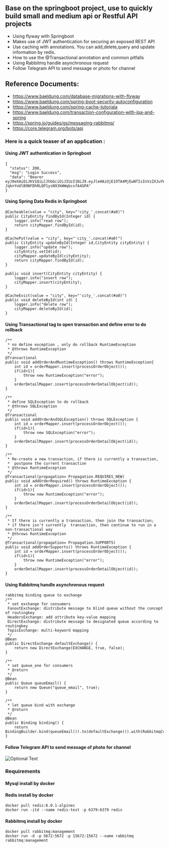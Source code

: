 ## Base on the springboot project, use to quickly build small and medium api or Restful API projects
* Using flyway with Springboot
* Makes use of JWT authentication for securing an exposed REST API
* Use caching with annotations. You can add,delete,query and update information by redis.
* How to use the @Transactional annotation and common pitfalls
* Using Rabbitmq handle asynchronous request
* Follow Telegram API to send message or photo for channel

## Reference Documents: 
* https://www.baeldung.com/database-migrations-with-flyway
* https://www.baeldung.com/spring-boot-security-autoconfiguration
* https://www.baeldung.com/spring-cache-tutoriala
* https://www.baeldung.com/transaction-configuration-with-jpa-and-spring
* https://spring.io/guides/gs/messaging-rabbitmq/
* https://core.telegram.org/bots/api

### Here is a quick teaser of an application :
#### Using JWT authentication in Springboot
    {
      "status": 200,
      "msg": "Login Success",
      "data": "Bearer eyJ0eXAiOiJKV1QiLCJhbGciOiJIUzI1NiJ9.eyJleHAiOjE1OTA4MjEwNTIsInVzZXJuYW1lIjoiZ2FyeSJ9.6hHez-JqknYoUlB9NFDhRLQP1ysN93kWWqbcxfA4GPA"
    }

#### Using Spring Data Redis in Springboot
    @Cacheable(value = "city", key="'city_'.concat(#a0)")
    public CityEntity findById(Integer id) {
        logger.info("read row");
        return cityMapper.findById(id);
    }

    @CachePut(value = "city", key="'city_'.concat(#a0)")
    public CityEntity updateById(Integer id,CityEntity cityEntity) {
        logger.info("update row");
        cityEntity.setId(id);
        cityMapper.updateById(cityEntity);
        return cityMapper.findById(id);
    }

    public void insert(CityEntity cityEntity) {
        logger.info("insert row");
        cityMapper.insert(cityEntity);
    }

    @CacheEvict(value = "city", key="'city_'.concat(#a0)")
    public void deleteById(int id) {
        logger.info("delete row");
        cityMapper.deleteById(id);
    }

#### Using Transactional tag to open transaction and define error to do rollback
    /**
     * no define exception , only do rollback RuntimeException
     * @throws RuntimeException
     */
    @Transactional
    public void addOrderAndRuntimeException() throws RuntimeException{
        int id = orderMapper.insert(processOrderObject());
        if(id>1){
            throw new RuntimeException("error");
        }
        orderDetailMapper.insert(processOrderDetailObject(id));
    }

    /**
     * define SQLException to do rollback
     * @throws SQLException
     */
    @Transactional
    public void addOrderAndSQLException() throws SQLException {
        int id = orderMapper.insert(processOrderObject());
        if(id>1){
            throw new SQLException("error");
        }
        orderDetailMapper.insert(processOrderDetailObject(id));
    }

    /**
     * Re-create a new transaction, if there is currently a transaction,
     *  postpone the current transaction
     * @throws RuntimeException
     */
    @Transactional(propagation= Propagation.REQUIRES_NEW)
    public void addOrderRequired() throws RuntimeException {
        int id = orderMapper.insert(processOrderObject());
        if(id>1){
            throw new RuntimeException("error");
        }
        orderDetailMapper.insert(processOrderDetailObject(id));
    }

    /**
     * If there is currently a transaction, then join the transaction;
     * if there isn't currently  transaction, then continue to run in a non-transactional way
     * @throws RuntimeException
     */
    @Transactional(propagation= Propagation.SUPPORTS)
    public void addOrderSupports() throws RuntimeException {
        int id = orderMapper.insert(processOrderObject());
        if(id>1){
            throw new RuntimeException("error");
        }
        orderDetailMapper.insert(processOrderDetailObject(id));
    }

#### Using Rabbitmq handle asynchronous request
    rabbitmq binding queue to exchange
    /**
     * set exchange for consumers
     FanoutExchange: distribute message to blind queue without the concept of routingkey
     HeadersExchange: add attribute key-value mapping
     DirectExchange: distribute message to designated queue according to routingkey
     TopicExchange: multi-keyword mapping
     */
    @Bean
    public DirectExchange defaultExchange() {
        return new DirectExchange(EXCHANGE, true, false);
    }

    /**
     * set queue_one for consumers
     * @return
     */
    @Bean
    public Queue queueEmail() {
        return new Queue("queue_email", true); 
    }

    /**
     * let queue bind with exchange
     * @return
     */
    @Bean
    public Binding binding() {
        return BindingBuilder.bind(queueEmail()).to(defaultExchange()).with(RabbitmqConfig.ROUTINGKEY1);
    }    

#### Follow Telegram API to send message of photo for channel
![Optional Text](../gary_springboot/blob/master/06_spring_boot_telegram_bot/src/main/resources/photo/screenshot.png)

### Requirements
#### Mysql install by docker
#### Redis install by docker
    docker pull redis:6.0.1-alpinec
    docker run -itd --name redis-test -p 6379:6379 redis
    
#### Rabbitmq install by docker
    docker pull rabbitmq:management
    docker run -d -p 5672:5672 -p 15672:15672 --name rabbitmq rabbitmq:management
